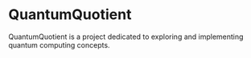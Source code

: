 # QuantumQuotient
QuantumQuotient is a project dedicated to exploring and implementing quantum computing concepts.

